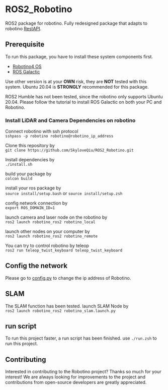 # ROS2_Robotino
ROS2 package for robotino.
Fully redesigned package that adapts to robotino [RestAPI](https://wiki.openrobotino.org/index.php?title=Rest_api).

## Prerequisite

To run this package, you have to install these system components first.
- [Robotino4 OS](https://wiki.openrobotino.org/index.php?title=Robotino4_images)
- [ROS Galactic](https://docs.ros.org/en/galactic/Installation.html)

Use other version is at your **OWN** risk, they are **NOT** tested with this system.
Ubuntu 20.04 is **STRONGLY** recommended for this package.

ROS2 Humble has not been tested, since the robotino only supports Ubuntu 20.04.
Please follow the tutorial to install ROS Galactic on both your PC and Robotino.

### Install LiDAR and Camera Dependencies on robotino
Connect robotino with ssh protocol \
`sshpass -p robotino robotino@robotino_ip_address`

Clone this repository by \
`git clone https://github.com/SkyloveQiu/ROS2_Robotino.git`

Install dependencies by \
`./install.sh`

build your package by \
`colcon build`

install your ros package by \
`source install/setup.bash` 
or 
`source install/setup.zsh`

config network connection by \
`export ROS_DOMAIN_ID=1`

launch camera and laser node on the robotino by \
`ros2 launch robotino_ros2 robotino_local`

launch other nodes on your computer by \
`ros2 launch robotino_ros2 robotino_remote`

You can try to control robotino by teleop \
`ros2 run teleop_twist_keyboard teleop_twist_keyboard`

## Config the network
Please go to [config.py](src/robotino_ros2/robotino_ros2/config.py) to change the ip address of Robotino.

## SLAM
The SLAM function has been tested. launch SLAM Node by \
`ros2 launch robotino_ros2 robotino_slam.launch.py`

## run script
To run this project faster, a run script has been finished. use `./run.zsh` to run this project.




## Contributing

Interested in contributing to the Robotino project? Thanks so much for your interest! We are always looking for improvements to the project and contributions from open-source developers are greatly appreciated.

